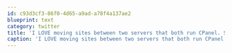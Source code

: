 ```yaml
---
id: c93d3cf3-86f0-4d65-a9ad-a78f4a137ae2
blueprint: text
category: twitter
title: 'I LOVE moving sites between two servers that both run CPanel. So easy. Everything on the web should be this easy.'
caption: 'I LOVE moving sites between two servers that both run CPanel. So easy. Everything on the web should be this easy.'
---
```

